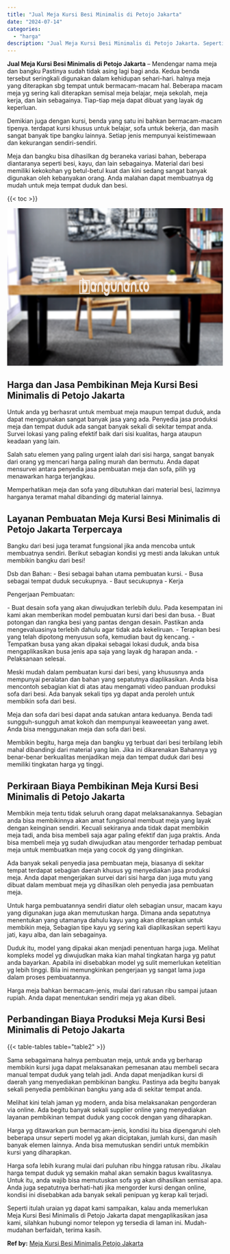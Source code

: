 ```yaml
---
title: "Jual Meja Kursi Besi Minimalis di Petojo Jakarta"
date: "2024-07-14"
categories: 
  - "harga"
description: "Jual Meja Kursi Besi Minimalis di Petojo Jakarta. Seperti itulah uraian yg dapat kami sampaikan, kalau anda memerlukan Meja Kursi Besi Minimalis di Petojo Ja..."
---
```


**Jual Meja Kursi Besi Minimalis di Petojo Jakarta** – Mendengar nama meja dan bangku Pastinya sudah tidak asing lagi bagi anda. Kedua benda tersebut seringkali digunakan dalam kehidupan sehari-hari. halnya meja yang diterapkan sbg tempat untuk bermacam-macam hal. Beberapa macam meja yg sering kali diterapkan semisal meja belajar, meja sekolah, meja kerja, dan lain sebagainya. Tiap-tiap meja dapat dibuat yang layak dg keperluan.

Demikian juga dengan kursi, benda yang satu ini bahkan bermacam-macam tipenya. terdapat kursi khusus untuk belajar, sofa untuk bekerja, dan masih sangat banyak tipe bangku lainnya. Setiap jenis mempunyai keistimewaan dan kekurangan sendiri-sendiri.

Meja dan bangku bisa dihasilkan dg beraneka variasi bahan, beberapa diantaranya seperti besi, kayu, dan lain sebagainya. Material dari besi memiliki kekokohan yg betul-betul kuat dan kini sedang sangat banyak digunakan oleh kebanyakan orang. Anda malahan dapat membuatnya dg mudah untuk meja tempat duduk dan besi.

{{< toc >}}

![Jual Meja Kursi Besi Minimalis di Petojo Jakarta](/images/jual-meja-besi-murah10.png)

## Harga dan Jasa Pembikinan Meja Kursi Besi Minimalis di Petojo Jakarta

Untuk anda yg berhasrat untuk membuat meja maupun tempat duduk, anda dapat menggunakan sangat banyak jasa yang ada. Penyedia jasa produksi meja dan tempat duduk ada sangat banyak sekali di sekitar tempat anda. Survei lokasi yang paling efektif baik dari sisi kualitas, harga ataupun keadaan yang lain.

Salah satu elemen yang paling urgent ialah dari sisi harga, sangat banyak dari orang yg mencari harga paling murah dan bermutu. Anda dapat mensurvei antara penyedia jasa pembuatan meja dan sofa, pilih yg menawarkan harga terjangkau.

Memperhatikan meja dan sofa yang dibutuhkan dari material besi, lazimnya harganya teramat mahal dibandingi dg material lainnya.

## Layanan Pembuatan Meja Kursi Besi Minimalis di Petojo Jakarta Terpercaya

Bangku dari besi juga teramat fungsional jika anda mencoba untuk membuatnya sendiri. Berikut sebagian kondisi yg mesti anda lakukan untuk membikin bangku dari besi!

Dsb dan Bahan: - Besi sebagai bahan utama pembuatan kursi. - Busa sebagai tempat duduk secukupnya. - Baut secukupnya - Kerja

Pengerjaan Pembuatan:

\- Buat desain sofa yang akan diwujudkan terlebih dulu. Pada kesempatan ini kami akan memberikan model pembuatan kursi dari besi dan busa. - Buat potongan dan rangka besi yang pantas dengan desain. Pastikan anda mengevaluasinya terlebih dahulu agar tidak ada kekeliruan. - Terapkan besi yang telah dipotong menyusun sofa, kemudian baut dg kencang. - Tempatkan busa yang akan dipakai sebagai lokasi duduk, anda bisa mengaplikasikan busa jenis apa saja yang layak dg harapan anda. - Pelaksanaan selesai.

Meski mudah dalam pembuatan kursi dari besi, yang khususnya anda mempunyai peralatan dan bahan yang sepatutnya diaplikasikan. Anda bisa mencontoh sebagian kiat di atas atau mengamati video panduan produksi sofa dari besi. Ada banyak sekali tips yg dapat anda peroleh untuk membikin sofa dari besi.

Meja dan sofa dari besi dapat anda satukan antara keduanya. Benda tadi sungguh-sungguh amat kokoh dan mempunyai keaweeetan yang awet. Anda bisa menggunakan meja dan sofa dari besi.

Membikin begitu, harga meja dan bangku yg terbuat dari besi terbilang lebih mahal dibandingi dari material yang lain. Jika ini dikarenakan Bahannya yg benar-benar berkualitas menjadikan meja dan tempat duduk dari besi memiliki tingkatan harga yg tinggi.

## Perkiraan Biaya Pembikinan Meja Kursi Besi Minimalis di Petojo Jakarta

Membikin meja tentu tidak seluruh orang dapat melaksanakannya. Sebagian anda bisa membikinnya akan amat fungsional membuat meja yang layak dengan keinginan sendiri. Kecuali sekiranya anda tidak dapat membikin meja tadi, anda bisa membeli saja agar paling efektif dan juga praktis. Anda bisa membeli meja yg sudah diwujudkan atau mengorder terhadap pembuat meja untuk membuatkan meja yang cocok dg yang diinginkan.

Ada banyak sekali penyedia jasa pembuatan meja, biasanya di sekitar tempat terdapat sebagian daerah khusus yg menyediakan jasa produksi meja. Anda dapat mengerjakan survei dari sisi harga dan juga mutu yang dibuat dalam membuat meja yg dihasilkan oleh penyedia jasa pembuatan meja.

Untuk harga pembuatannya sendiri diatur oleh sebagian unsur, macam kayu yang digunakan juga akan memutuskan harga. Dimana anda sepatutnya menentukan yang utamanya dahulu kayu yang akan diterapkan untuk membikin meja, Sebagian tipe kayu yg sering kali diaplikasikan seperti kayu jati, kayu alba, dan lain sebagainya.

Duduk itu, model yang dipakai akan menjadi penentuan harga juga. Melihat kompleks model yg diwujudkan maka kian mahal tingkatan harga yg patut anda bayarkan. Apabila ini disebabkan model yg sulit memerlukan ketelitian yg lebih tinggi. Bila ini memungkinkan pengerjaan yg sangat lama juga dalam proses pembuatannya.

Harga meja bahkan bermacam-jenis, mulai dari ratusan ribu sampai jutaan rupiah. Anda dapat menentukan sendiri meja yg akan dibeli.

## Perbandingan Biaya Produksi Meja Kursi Besi Minimalis di Petojo Jakarta

{{< table-tables table="table2" >}}

Sama sebagaimana halnya pembuatan meja, untuk anda yg berharap membikin kursi juga dapat melaksanakan pemesanan atau membeli secara manual tempat duduk yang telah jadi. Anda dapat menjadikan kursi di daerah yang menyediakan pembikinan bangku. Pastinya ada begitu banyak sekali penyedia pembikinan bangku yang ada di sekitar tempat anda.

Melihat kini telah jaman yg modern, anda bisa melaksanakan pengorderan via online. Ada begitu banyak sekali supplier online yang menyediakan layanan pembikinan tempat duduk yang cocok dengan yang diharapkan.

Harga yg ditawarkan pun bermacam-jenis, kondisi itu bisa dipengaruhi oleh beberapa unsur seperti model yg akan diciptakan, jumlah kursi, dan masih banyak elemen lainnya. Anda bisa memutuskan sendiri untuk membikin kursi yang diharapkan.

Harga sofa lebih kurang mulai dari puluhan ribu hingga ratusan ribu. Jikalau harga tempat duduk yg semakin mahal akan semakin bagus kwalitasnya. Untuk itu, anda wajib bisa memutuskan sofa yg akan dihasilkan semisal apa. Anda juga sepatutnya berhati-hati jika mengorder kursi dengan online, kondisi ini disebabkan ada banyak sekali penipuan yg kerap kali terjadi.

Seperti itulah uraian yg dapat kami sampaikan, kalau anda memerlukan Meja Kursi Besi Minimalis di Petojo Jakarta dapat mengaplikasikan jasa kami, silahkan hubungi nomor telepon yg tersedia di laman ini. Mudah-mudahan berfaidah, terima kasih.

**Ref by:** [Meja Kursi Besi Minimalis Petojo Jakarta](https://id.wikipedia.org/wiki/Meja)
